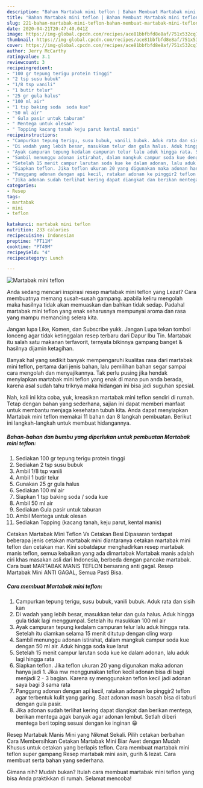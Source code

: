 ```yaml
---
description: "Bahan Martabak mini teflon | Bahan Membuat Martabak mini teflon Yang Bikin Ngiler"
title: "Bahan Martabak mini teflon | Bahan Membuat Martabak mini teflon Yang Bikin Ngiler"
slug: 221-bahan-martabak-mini-teflon-bahan-membuat-martabak-mini-teflon-yang-bikin-ngiler
date: 2020-04-21T20:47:40.041Z
image: https://img-global.cpcdn.com/recipes/ace81bbfbfd8e8af/751x532cq70/martabak-mini-teflon-foto-resep-utama.jpg
thumbnail: https://img-global.cpcdn.com/recipes/ace81bbfbfd8e8af/751x532cq70/martabak-mini-teflon-foto-resep-utama.jpg
cover: https://img-global.cpcdn.com/recipes/ace81bbfbfd8e8af/751x532cq70/martabak-mini-teflon-foto-resep-utama.jpg
author: Jerry McCarthy
ratingvalue: 3.1
reviewcount: 3
recipeingredient:
- "100 gr tepung terigu protein tinggi"
- "2 tsp susu bubuk"
- "1/8 tsp vanili"
- "1 butir telur"
- "25 gr gula halus"
- "100 ml air"
- "1 tsp baking soda  soda kue"
- "50 ml air"
- " Gula pasir untuk taburan"
- " Mentega untuk olesan"
- " Topping kacang tanah keju parut kental manis"
recipeinstructions:
- "Campurkan tepung terigu, susu bubuk, vanili bubuk. Aduk rata dan sisih kan"
- "Di wadah yang lebih besar, masukkan telur dan gula halus. Aduk hingga gula tidak lagi menggumpal. Setelah itu masukkan 100 ml air"
- "Ayak campuran tepung kedalam campuran telur lalu aduk hingga rata. Setelah itu diamkan selama 15 menit ditutup dengan cling warp"
- "Sambil menunggu adonan istirahat, dalam mangkuk campur soda kue dengan 50 ml air. Aduk hingga soda kue larut"
- "Setelah 15 menit campur larutan soda kue ke dalam adonan, lalu aduk lagi hingga rata"
- "Siapkan teflon. Jika teflon ukuran 20 yang digunakan maka adonan hanya jadi 1. Jika mw menggunakan teflon kecil adonan bisa di bagi menjadi 2 - 3 bagian. Karena sy menggunakan teflon kecil jadi adonan saya bagi 3 sama rata"
- "Panggang adonan dengan api kecil, ratakan adonan ke pinggir2 teflon agar terbentuk kulit yang garing. Saat adonan masih basah bisa di taburi dengan gula pasir."
- "Jika adonan sudah terlihat kering dapat diangkat dan berikan mentega, berikan mentega agak banyak agar adonan lembut. Setlah diberi mentega beri toping sesuai dengan ke inginan 😁"
categories:
- Resep
tags:
- martabak
- mini
- teflon

katakunci: martabak mini teflon 
nutrition: 233 calories
recipecuisine: Indonesian
preptime: "PT11M"
cooktime: "PT49M"
recipeyield: "4"
recipecategory: Lunch

---
```



![Martabak mini teflon](https://img-global.cpcdn.com/recipes/ace81bbfbfd8e8af/751x532cq70/martabak-mini-teflon-foto-resep-utama.jpg)

Anda sedang mencari inspirasi resep martabak mini teflon yang Lezat? Cara membuatnya memang susah-susah gampang. apabila keliru mengolah maka hasilnya tidak akan memuaskan dan bahkan tidak sedap. Padahal martabak mini teflon yang enak seharusnya mempunyai aroma dan rasa yang mampu memancing selera kita.

Jangan lupa Like, Komen, dan Subscribe yukk. Jangan Lupa tekan tombol lonceng agar tidak ketinggalan resep terbaru dari Dapur Ibu Tin. Martabak itu salah satu makanan terfavorit, ternyata bikinnya gampang banget &amp; hasilnya dijamin ketagihan.

Banyak hal yang sedikit banyak mempengaruhi kualitas rasa dari martabak mini teflon, pertama dari jenis bahan, lalu pemilihan bahan segar sampai cara mengolah dan menyajikannya. Tak perlu pusing jika hendak menyiapkan martabak mini teflon yang enak di mana pun anda berada, karena asal sudah tahu triknya maka hidangan ini bisa jadi suguhan spesial.


Nah, kali ini kita coba, yuk, kreasikan martabak mini teflon sendiri di rumah. Tetap dengan bahan yang sederhana, sajian ini dapat memberi manfaat untuk membantu menjaga kesehatan tubuh kita. Anda dapat menyiapkan Martabak mini teflon memakai 11 bahan dan 8 langkah pembuatan. Berikut ini langkah-langkah untuk membuat hidangannya.

<!--inarticleads1-->

##### Bahan-bahan dan bumbu yang diperlukan untuk pembuatan Martabak mini teflon:

1. Sediakan 100 gr tepung terigu protein tinggi
1. Sediakan 2 tsp susu bubuk
1. Ambil 1/8 tsp vanili
1. Ambil 1 butir telur
1. Gunakan 25 gr gula halus
1. Sediakan 100 ml air
1. Siapkan 1 tsp baking soda / soda kue
1. Ambil 50 ml air
1. Sediakan  Gula pasir untuk taburan
1. Ambil  Mentega untuk olesan
1. Sediakan  Topping (kacang tanah, keju parut, kental manis)


Cetakan Martabak Mini Teflon Vs Cetakan Besi Dipasaran terdapat beberapa jenis cetakan martabak mini diantaranya cetakan martabak mini teflon dan cetakan mar. Kini sobatdapur menghadirkan resep martabak manis teflon, semua kebaikan yang ada dimartabak Martabak manis adalah ciri khas masakan asli dari Indonesia, berbeda dengan pancake martabak. Cara buat MARTABAK MANIS TEFLON bersarang anti gagal. Resep Martabak Mini ANTI GAGAL, Semua Pasti Bisa. 

<!--inarticleads2-->

##### Cara membuat Martabak mini teflon:

1. Campurkan tepung terigu, susu bubuk, vanili bubuk. Aduk rata dan sisih kan
1. Di wadah yang lebih besar, masukkan telur dan gula halus. Aduk hingga gula tidak lagi menggumpal. Setelah itu masukkan 100 ml air
1. Ayak campuran tepung kedalam campuran telur lalu aduk hingga rata. Setelah itu diamkan selama 15 menit ditutup dengan cling warp
1. Sambil menunggu adonan istirahat, dalam mangkuk campur soda kue dengan 50 ml air. Aduk hingga soda kue larut
1. Setelah 15 menit campur larutan soda kue ke dalam adonan, lalu aduk lagi hingga rata
1. Siapkan teflon. Jika teflon ukuran 20 yang digunakan maka adonan hanya jadi 1. Jika mw menggunakan teflon kecil adonan bisa di bagi menjadi 2 - 3 bagian. Karena sy menggunakan teflon kecil jadi adonan saya bagi 3 sama rata
1. Panggang adonan dengan api kecil, ratakan adonan ke pinggir2 teflon agar terbentuk kulit yang garing. Saat adonan masih basah bisa di taburi dengan gula pasir.
1. Jika adonan sudah terlihat kering dapat diangkat dan berikan mentega, berikan mentega agak banyak agar adonan lembut. Setlah diberi mentega beri toping sesuai dengan ke inginan 😁


Resep Martabak Manis Mini yang Nikmat Sekali. Pilih cetakan berbahan Cara Membersihkan Cetakan Martabak Mini Biar Awet dengan Mudah Khusus untuk cetakan yang berlapis teflon. Cara membuat martabak mini teflon super gampang Resep martabak mini asin, gurih &amp; lezat. Cara membuat serta bahan yang sederhana. 

Gimana nih? Mudah bukan? Itulah cara membuat martabak mini teflon yang bisa Anda praktikkan di rumah. Selamat mencoba!

